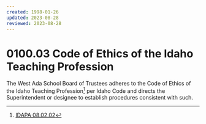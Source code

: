 ```yaml
---
created: 1998-01-26
updated: 2023-08-28
reviewed: 2023-08-28
---
```


# 0100.03 Code of Ethics of the Idaho Teaching Profession

The West Ada School Board of Trustees adheres to the Code of Ethics of the Idaho Teaching Profession[^idapa-08.02.02] per Idaho Code and directs the Superintendent or designee to establish procedures consistent with such.

[^idapa-08.02.02]: [IDAPA 08.02.02](https://adminrules.idaho.gov/rules/current/08/080202.pdf)
